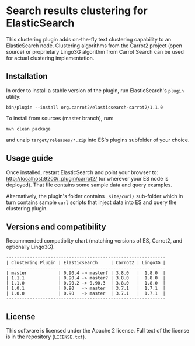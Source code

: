 Search results clustering for ElasticSearch
===========================================

This clustering plugin adds on-the-fly text clustering capability
to an ElasticSearch node. Clustering algorithms from the Carrot2
project (open source) or proprietary Lingo3G algorithm from
Carrot Search can be used for actual clustering implementation.


Installation
------------

In order to install a stable version of the plugin, 
run ElasticSearch's `plugin` utility: 

    bin/plugin --install org.carrot2/elasticsearch-carrot2/1.1.0

To install from sources (master branch), run:

    mvn clean package
    
and unzip `target/releases/*.zip` into ES's plugins subfolder of
your choice.


Usage guide
-----------

Once installed, restart ElasticSearch and point your browser to:
<http://localhost:9200/_plugin/carrot2/>
(or wherever your ES node is deployed). That file contains
some sample data and query examples.

Alternatively, the plugin's folder contains `_site/curl/` sub-folder
which in turn contains sample `curl` scripts that inject data into
ES and query the clustering plugin.


Versions and compatibility
--------------------------

Recommended compatiblity chart (matching versions of ES, Carrot2, 
and optionally Lingo3G).

    -------------------------------------------------------------
    | Clustering Plugin | Elasticsearch     | Carrot2 | Lingo3G |
    -------------------------------------------------------------
    | master            | 0.90.4 -> master? | 3.8.0   |  1.8.0  |
    | 1.1.1             | 0.90.4 -> master? | 3.8.0   |  1.8.0  |
    | 1.1.0             | 0.90.2 -> 0.90.3  | 3.8.0   |  1.8.0  |
    | 1.0.1             | 0.90   -> master  | 3.7.1   |  1.7.1  |
    | 1.0.0             | 0.90   -> master  | 3.7.1   |  1.7.1  |
    -------------------------------------------------------------


License
-------

This software is licensed under the Apache 2 license. Full text
of the license is in the repository (`LICENSE.txt`).
